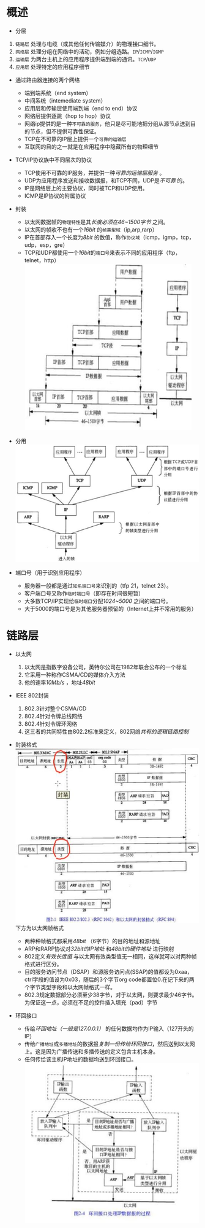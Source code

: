 # 概述
* 分层
1. `链路层`
  处理与电缆（或其他任何传输媒介）的物理接口细节。
2. `网络层`
  处理分组在网络中的活动，例如分组选路。`IP`/`ICMP`/`IGMP`
3. `运输层`
  为两台主机上的应用程序提供端到端的通讯。`TCP`/`UDP`
4. `应用层`
  处理特定的应用程序细节
  
* 通过路由器连接的两个网络
  * 端到端系统（end system）
  * 中间系统（intemediate system）
  * 应用层和传输层使用端到端（end to end）协议
  * 网络层提供逐跳（hop to hop）协议
  * 网络ip提供的是一种`不可靠的服务`，他只是尽可能地把分组从源节点送到目的节点，但不提供可靠性保证。
  * TCP在不可靠的IP层上提供一个`可靠的运输层`
  * 互联网的目的之一就是在应用程序中隐藏所有的物理细节
* TCP/IP协议族中不同层次的协议
  * TCP使用不可靠的IP服务，并提供一种*可靠的运输层服务* 。
  * UDP为应用程序发送和接收数据报，和TCP不同，UDP是*不可靠* 的。
  * IP是网络层上的主要协议，同时被TCP和UDP使用。
  * ICMP是IP协议的附属协议

* 封装
  * 以太网数据帧的`物理特性`是其*长度必须在46~1500字节* 之间。
  * 以太网的帧收不也有一个*16bit* 的`帧类型域`（ip,arp,rarp）
  * IP在首部存入一个长度为*8bit* 的数值，称作`协议域`（icmp，igmp，tcp，udp，esp，gre）
  * TCP和UDP都使用一个*16bit*的`端口号`来表示不同的应用程序（ftp，telnet，http）
![帧封装](https://github.com/fake960324/ComputerNetwork/blob/master/Pics/%E5%B8%A7%E5%B0%81%E8%A3%85.jpg)<br>
* 分用
![帧分用](https://github.com/fake960324/ComputerNetwork/blob/master/Pics/%E9%80%9A%E8%AE%AF%E5%B8%A7%E5%88%86%E7%94%A8.jpg)<br>
* 端口号（用于识别应用程序）
  * 服务器一般都是通过`知名端口号`来识别的（tfp 21，telnet 23）。
  * 客户端口号又称作`临时端口号`（即存在时间很短暂）
  * 大多数TCP/IP实现给`临时端口`分配*1024~5000* 之间的端口号。
  * 大于5000的端口号是为其他服务器预留的（Internet上并不常用的服务）
  
# 链路层
* 以太网
  1. 以太网是指数字设备公司，英特尔公司在1982年联合公布的一个标准
  2. 它采用一种称作CSMA/CD的媒体介入方法
  3. 他的速率*10Mb/s* ，地址*48bit*
  
* IEEE 802封装
  1. 802.3针对整个CSMA/CD
  2. 802.4针对令牌总线网络
  3. 802.4针对令牌环网络
  4. 这三者的共同特性由802.2标准来定义，802网络*共有的逻辑链路控制*
* 封装格式
![以太网帧格式](https://github.com/fake960324/ComputerNetwork/blob/master/Pics/%E4%BB%A5%E5%A4%AA%E7%BD%91.jpg)<br>
下方为以太网帧格式<br>
  * 两种种帧格式都采用*48bit* （6字节）的目的地址和源地址
  * ARP和RARP协议对*32bit的IP地址* 和*48bit的硬件地址* 进行映射
  * 802定义*有效长度值* 与以太网有效类型值无一相同，这样就可以对两种帧格式进行区分。
  * 目的服务访问节点（DSAP）和源服务访问点(SSAP)的值都设为0xaa，ctrl字段的值设为0x03，随后的3个字节org code都置位0.在记下来的两个字节类型字段和以太网帧格式一样。
  * 802.3规定数据部分必须至少38字节，对于以太网，则要求最少46字节。为保证这一点，必须在不足的控件插入填充（pad）字节
* 环回接口
  * 传给*环回地址（一般是127.0.0.1）* 的任何数据均作为IP输入（127开头的IP）
  * 传给`广播地址`或`多播地址`的数据报*复制一份传给环回接口*，然后送到以太网上。这是因为广播传送和多播传送的定义包含主机本身。
  * 任何传给该主机IP地址的数据均送到环回接口。
![环回接口](https://github.com/fake960324/ComputerNetwork/blob/master/Pics/%E7%8E%AF%E5%9B%9E%E6%8E%A5%E5%8F%A3.jpg)<br>

  
  
  
